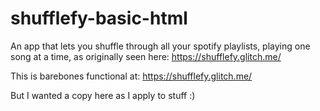 # shufflefy-basic-html
An app that lets you shuffle through all your spotify playlists, playing one song at a time, as originally seen here: https://shufflefy.glitch.me/

This is barebones functional at: https://shufflefy.glitch.me/

But I wanted a copy here as I apply to stuff :)
